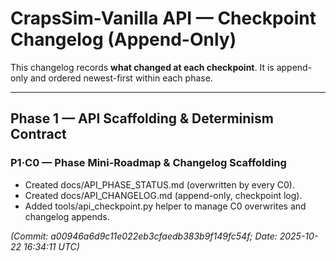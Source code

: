 # CrapsSim-Vanilla API — Checkpoint Changelog (Append-Only)

This changelog records **what changed at each checkpoint**. It is append-only and ordered newest-first within each phase.

---
## Phase 1 — API Scaffolding & Determinism Contract

### P1·C0 — Phase Mini-Roadmap & Changelog Scaffolding
- Created docs/API_PHASE_STATUS.md (overwritten by every C0).
- Created docs/API_CHANGELOG.md (append-only, checkpoint log).
- Added tools/api_checkpoint.py helper to manage C0 overwrites and changelog appends.

_(Commit: a00946a6d9c11e022eb3cfaedb383b9f149fc54f; Date: 2025-10-22 16:34:11 UTC)_

